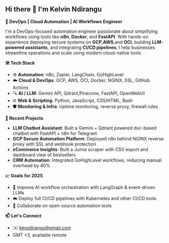 ## Hi there 👋 I'm Kelvin Ndirangu

**🚀 DevOps | Cloud Automation | AI Workflows Engineer**

I'm a DevOps-focused automation engineer passionate about simplifying workflows using tools like **n8n**, **Docker**, and **FastAPI**. With hands-on experience deploying secure systems on **GCP**,**AWS**,and **OCI**, building **LLM-powered assistants**, and integrating **CI/CD pipelines**, I help businesses streamline operations and scale using modern cloud-native tools.


**🛠️ Tech Stack**
- ⚙️ **Automation**: n8n, Zapier, LangChain, GoHighLevel
- ☁️ **Cloud & DevOps**: GCP, AWS, OCI, Docker, NGINX, SSL, GitHub Actions
- 🔍 **AI / LLM**: Gemini API, Qdrant,Pinecone, FastAPI, OpenWebUI
- 🌐 **Web & Scripting**: Python, JavaScript, CSS/HTML, Bash
- 🛡️ **Monitoring & Infra**: Uptime monitoring, reverse proxy, firewall rules



**🔧 Recent Projects**
- **LLM Chatbot Assistant**: Built a Gemini + Qdrant powered doc-based chatbot with FastAPI + n8n for Telegram
- **GCP Secure Automation Platform**: Deployed n8n behind NGINX reverse proxy with SSL and webhook protection
- **eCommerce Insights**: Built a Jumia scraper with CSV export and dashboard view of bestsellers
- **CRM Automation**: Integrated GoHighLevel workflows, reducing manual overhead by 40%


**📈 Goals for 2025**
- 🧠 Improve AI workflow orchestration with LangGraph & event-driven LLMs  
- ☁️ Deploy full CI/CD pipelines with Kubernetes and other CI/CD tools
- 🤝 Collaborate on open-source automation tools


**📫 Let's Connect**
- ✉️ kevodirangu@gmail.com
- GMT +3, available remote
